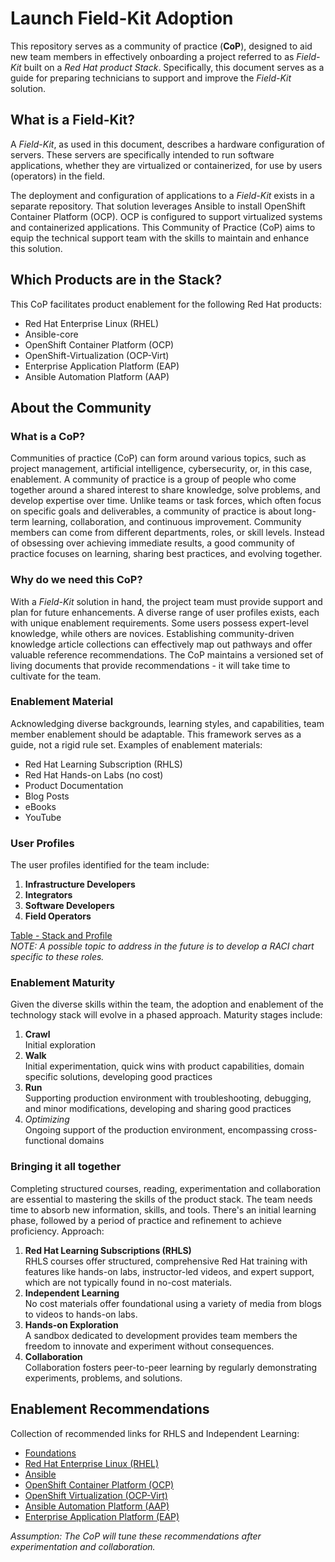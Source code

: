 # Launch Field-Kit Adoption

This repository serves as a community of practice (**CoP**), designed to aid new team members in effectively onboarding a project referred to as *Field-Kit* built on a *Red Hat product Stack*.  Specifically, this document serves as a guide for preparing technicians to support and improve the *Field-Kit* solution.

## What is a Field-Kit?

A *Field-Kit*, as used in this document, describes a hardware configuration of servers. These servers are specifically intended to run software applications, whether they are virtualized or containerized, for use by users (operators) in the field.

The deployment and configuration of applications to a *Field-Kit* exists in a separate repository.  That solution leverages Ansible to install OpenShift Container Platform (OCP).   OCP is configured to support virtualized systems and containerized applications. This Community of Practice (CoP) aims to equip the technical support team with the skills to maintain and enhance this solution.

## Which Products are in the Stack?

This CoP facilitates product enablement for the following Red Hat products:

* Red Hat Enterprise Linux (RHEL)
* Ansible-core  
* OpenShift Container Platform (OCP)
* OpenShift-Virtualization (OCP-Virt)
* Enterprise Application Platform (EAP)
* Ansible Automation Platform (AAP)

## About the Community

### What is a CoP?

Communities of practice (CoP) can form around various topics, such as project management, artificial intelligence, cybersecurity, or, in this case, enablement. A community of practice is a group of people who come together around a shared interest to share knowledge, solve problems, and develop expertise over time. Unlike teams or task forces, which often focus on specific goals and deliverables, a community of practice is about long-term learning, collaboration, and continuous improvement. Community members can come from different departments, roles, or skill levels. Instead of obsessing over achieving immediate results, a good community of practice focuses on learning, sharing best practices, and evolving together.

### Why do we need this CoP?

With a *Field-Kit* solution in hand, the project team must provide support and plan for future enhancements. A diverse range of user profiles exists, each with unique enablement requirements. Some users possess expert-level knowledge, while others are novices.  Establishing community-driven knowledge article collections can effectively map out pathways and offer valuable reference recommendations. The CoP maintains a versioned set of living documents that provide recommendations - it will take time to cultivate for the team.

### Enablement Material

Acknowledging diverse backgrounds, learning styles, and capabilities, team member enablement should be adaptable. This framework serves as a guide, not a rigid rule set.  Examples of enablement materials:

* Red Hat Learning Subscription (RHLS)
* Red Hat Hands-on Labs (no cost)
* Product Documentation
* Blog Posts
* eBooks
* YouTube

### User Profiles

The user profiles identified for the team include:

1. **Infrastructure Developers**
2. **Integrators**  
3. **Software Developers**
4. **Field Operators**

[Table - Stack and Profile](./tableStackProfile.pdf "table 1")  
*NOTE: A possible topic to address in the future is to develop a RACI chart specific to these roles.*

### Enablement Maturity

Given the diverse skills within the team, the adoption and enablement of the technology stack will evolve in a phased approach. Maturity stages include:

1. **Crawl**  
Initial exploration
2. **Walk**  
Initial experimentation, quick wins with product capabilities, domain specific solutions, developing good practices
3. **Run**  
Supporting production environment with troubleshooting, debugging, and minor modifications, developing and sharing good practices
4. *Optimizing*  
Ongoing support of the production environment, encompassing cross-functional domains

### Bringing it all together

Completing structured courses, reading, experimentation and collaboration are essential to mastering the skills of the product stack.   The team needs time to absorb new information, skills, and tools. There's an initial learning phase, followed by a period of practice and refinement to achieve proficiency.  Approach:

1. **Red Hat Learning Subscriptions (RHLS)**  
RHLS courses offer structured, comprehensive Red Hat training with features like hands-on labs, instructor-led videos, and expert support, which are not typically found in no-cost materials.  
2. **Independent Learning**  
No cost materials offer foundational using a variety of media from blogs to videos to hands-on labs.
3. **Hands-on Exploration**  
A sandbox dedicated to development provides team members the freedom to innovate and experiment without consequences.
4. **Collaboration**  
Collaboration fosters peer-to-peer learning by regularly demonstrating experiments, problems, and solutions.

## Enablement Recommendations

Collection of recommended links for RHLS and Independent Learning:

* [Foundations](./foundations.md)
* [Red Hat Enterprise Linux (RHEL)](./rhel.md)
* [Ansible](./ansible.md)
* [OpenShift Container Platform (OCP)](./ocp.md)
* [OpenShift Virtualization (OCP-Virt)](./ocp-virt.md)
* [Ansible Automation Platform (AAP)](./aap.md)
* [Enterprise Application Platform (EAP)](./eap.md)

*Assumption:  The CoP will tune these recommendations after experimentation and collaboration.*
